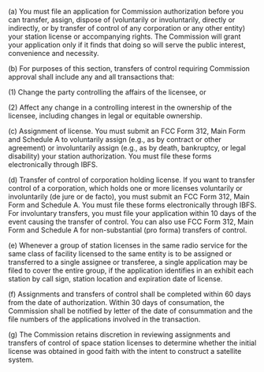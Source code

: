 (a) You must file an application for Commission authorization before you can transfer, assign, dispose of (voluntarily or involuntarily, directly or indirectly, or by transfer of control of any corporation or any other entity) your station license or accompanying rights. The Commission will grant your application only if it finds that doing so will serve the public interest, convenience and necessity.

(b) For purposes of this section, transfers of control requiring Commission approval shall include any and all transactions that:

(1) Change the party controlling the affairs of the licensee, or

(2) Affect any change in a controlling interest in the ownership of the licensee, including changes in legal or equitable ownership.

(c) Assignment of license. You must submit an FCC Form 312, Main Form and Schedule A to voluntarily assign (e.g., as by contract or other agreement) or involuntarily assign (e.g., as by death, bankruptcy, or legal disability) your station authorization. You must file these forms electronically through IBFS.

(d) Transfer of control of corporation holding license. If you want to transfer control of a corporation, which holds one or more licenses voluntarily or involuntarily (de jure or de facto), you must submit an FCC Form 312, Main Form and Schedule A. You must file these forms electronically through IBFS. For involuntary transfers, you must file your application within 10 days of the event causing the transfer of control. You can also use FCC Form 312, Main Form and Schedule A for non-substantial (pro forma) transfers of control.

(e) Whenever a group of station licenses in the same radio service for the same class of facility licensed to the same entity is to be assigned or transferred to a single assignee or transferee, a single application may be filed to cover the entire group, if the application identifies in an exhibit each station by call sign, station location and expiration date of license.

(f) Assignments and transfers of control shall be completed within 60 days from the date of authorization. Within 30 days of consumation, the Commission shall be notified by letter of the date of consummation and the file numbers of the applications involved in the transaction.

(g) The Commission retains discretion in reviewing assignments and transfers of control of space station licenses to determine whether the initial license was obtained in good faith with the intent to construct a satellite system.


